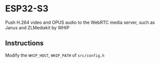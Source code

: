 # ESP32-S3
Push H.264 video and OPUS audio to the WebRTC media server, such as Janus and ZLMediakit by WHIP

## Instructions
Modify the ```WHIP_HOST```, ```WHIP_PATH``` of ```src/config.h```
